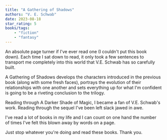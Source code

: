 ```yaml
---
title: "A Gathering of Shadows"
authors: "V. E. Schwab"
date: 2023-08-18
star_rating: 5
books/tags:
    - "fiction"
    - "fantasy"
---
```

An absolute page turner if I've ever read one (I couldn't put this book down). Each time I sat down to read, it only took a few sentences to transport me completely into this world that V.E. Schwab has so carefully built.

A Gathering of Shadows develops the characters introduced in the previous book (along with some fresh faces), portrays the evolution of their relationships with one another and sets everything up for what I'm confident is going to be a riveting conclusion to the trilogy.

<!--more-->

Reading through A Darker Shade of Magic, I became a fan of V.E. Schwab's work. Reading through the sequel I've been left slack jawed in awe.

I've read a lot of books in my life and I can count on one hand the number of times I've felt this blown away by words on a page.

Just stop whatever you're doing and read these books. Thank you.